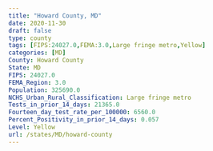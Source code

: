 ```yaml
---
title: "Howard County, MD"
date: 2020-11-30
draft: false
type: county
tags: [FIPS:24027.0,FEMA:3.0,Large fringe metro,Yellow]
categories: [MD]
County: Howard County
State: MD
FIPS: 24027.0
FEMA_Region: 3.0
Population: 325690.0
NCHS_Urban_Rural_Classification: Large fringe metro
Tests_in_prior_14_days: 21365.0
Fourteen_day_test_rate_per_100000: 6560.0
Percent_Positivity_in_prior_14_days: 0.057
Level: Yellow
url: /states/MD/howard-county
---
```



